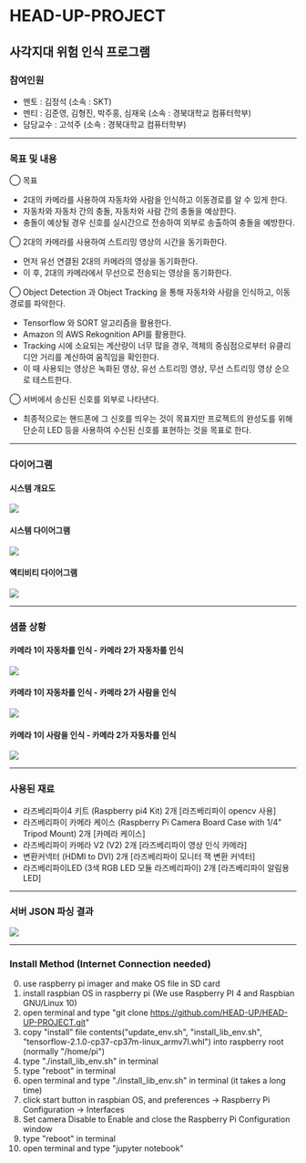 # HEAD-UP-PROJECT
## 사각지대 위험 인식 프로그램
### 참여인원
- 멘토 : 김정석 (소속 : SKT)   
- 멘티 : 김준영, 김형진, 박주홍, 심재욱 (소속 : 경북대학교 컴퓨터학부)   
- 담당교수 : 고석주 (소속 : 경북대학교 컴퓨터학부)

---

### 목표 및 내용
◯ 목표
- 2대의 카메라를 사용하여 자동차와 사람을 인식하고 이동경로를 알 수 있게 한다. 
- 자동차와 자동차 간의 충돌, 자동차와 사람 간의 충돌을 예상한다.
- 충돌이 예상될 경우 신호를 실시간으로 전송하여 외부로 송출하여 충돌을 예방한다.

◯ 2대의 카메라를 사용하여 스트리밍 영상의 시간을 동기화한다.
- 먼저 유선 연결된 2대의 카메라의 영상을 동기화한다.
- 이 후, 2대의 카메라에서 무선으로 전송되는 영상을 동기화한다.

◯ Object Detection 과 Object Tracking 을 통해 자동차와 사람을 인식하고, 이동경로를 파악한다.
- Tensorflow 와 SORT 알고리즘을 활용한다.
- Amazon 의 AWS Rekognition API를 활용한다.
- Tracking 시에 소요되는 계산량이 너무 많을 경우, 객체의 중심점으로부터 유클리디안 거리를 계산하여 움직임을 확인한다.
- 이 때 사용되는 영상은 녹화된 영상, 유선 스트리밍 영상, 무선 스트리밍 영상 순으로 테스트한다.

◯ 서버에서 송신된 신호를 외부로 나타낸다.
- 최종적으로는 핸드폰에 그 신호를 띄우는 것이 목표지만 프로젝트의 완성도를 위해 단순히 LED 등을 사용하여 수신된 신호를 표현하는 것을 목표로 한다.

---

### 다이어그램

#### 시스템 개요도
<img src="/문서 자료/사진자료/system_planning_diagram.png"></img>

#### 시스템 다이어그램
<img src="/문서 자료/보고서/XML 자료/BOX_HEAD_01.jpg"></img>

#### 엑티비티 다이어그램
<img src="/문서 자료/보고서/XML 자료/BOX_HEAD_ACTIVITY_DIAGRAM.jpg"></img>

---

### 샘플 상황

#### 카메라 1이 자동차를 인식 - 카메라 2가 자동차를 인식
<img src="/문서 자료/보고서/XML 자료/SITUATION_CAR_CAR.jpg"></img>

#### 카메라 1이 자동차를 인식 - 카메라 2가 사람을 인식
<img src="/문서 자료/보고서/XML 자료/SITUATION_CAR_PERSON.jpg"></img>

#### 카메라 1이 사람을 인식 - 카메라 2가 자동차를 인식
<img src="/문서 자료/보고서/XML 자료/SITUATION_PERSON_CAR.jpg"></img>


---

### 사용된 재료
- 라즈베리파이4 키트 (Raspberry pi4 Kit) 2개
[라즈베리파이 opencv 사용]
- 라즈베리파이 카메라 케이스 (Raspberry Pi Camera Board Case with 1/4" Tripod Mount) 2개
[카메라 케이스]
- 라즈베리파이 카메라 V2 (V2) 2개
[라즈베리파이 영상 인식 카메라]
- 변환커넥터 (HDMI to DVI) 2개 
[라즈베리파이 모니터 잭 변환 커넥터]
- 라즈베리파이LED (3색 RGB LED 모듈 라즈베리파이) 2개
[라즈베리파이 알림용 LED]


---

### 서버 JSON 파싱 결과
<img src="/문서 자료/사진자료/server_result_200419.png"></img>

---

### Install Method (Internet Connection needed)
0. use raspberry pi imager and make OS file in SD card
1. install raspbian OS in raspberry pi (We use Raspberry PI 4 and Raspbian GNU/Linux 10)
2. open terminal and type "git clone https://github.com/HEAD-UP/HEAD-UP-PROJECT.git"
3. copy "install" file contents("update_env.sh", "install_lib_env.sh", "tensorflow-2.1.0-cp37-cp37m-linux_armv7l.whl") into raspberry root (normally "/home/pi")
4. type "./install_lib_env.sh" in terminal
5. type "reboot" in terminal
6. open terminal and type "./install_lib_env.sh" in terminal (it takes a long time)
7. click start button in raspbian OS, and preferences -> Raspberry Pi Configuration -> Interfaces
8. Set camera Disable to Enable and close the Raspberry Pi Configuration window
9. type "reboot" in terminal
10. open terminal and type "jupyter notebook"